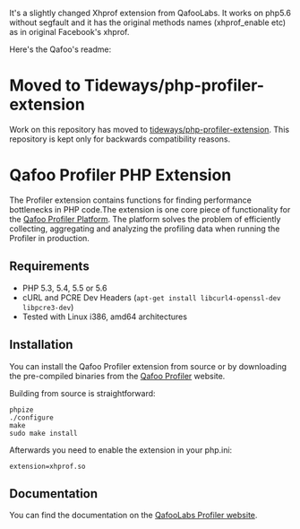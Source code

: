 It's a slightly changed Xhprof extension from QafooLabs. 
It works on php5.6 without segfault and it has the original methods names (xhprof_enable etc) as in original Facebook's xhprof. 

Here's the Qafoo's readme:

# Moved to Tideways/php-profiler-extension

Work on this repository has moved to [tideways/php-profiler-extension](https://github.com/tideways/php-profiler-extension). This repository is kept only for backwards compatibility reasons.

# Qafoo Profiler PHP Extension

The Profiler extension contains functions for finding performance bottlenecks
in PHP code.The extension is one core piece of functionality for the [Qafoo
Profiler Platform](https://qafoolabs.com). The platform solves the problem of
efficiently collecting, aggregating and analyzing the profiling data when
running the Profiler in production.

## Requirements

- PHP 5.3, 5.4, 5.5 or 5.6
- cURL and PCRE Dev Headers (`apt-get install libcurl4-openssl-dev libpcre3-dev`)
- Tested with Linux i386, amd64 architectures

## Installation

You can install the Qafoo Profiler extension from source or by downloading the
pre-compiled binaries from the [Qafoo
Profiler](https://qafoolabs.com/profiler/downloads) website.

Building from source is straightforward:

    phpize
    ./configure
    make
    sudo make install

Afterwards you need to enable the extension in your php.ini:

    extension=xhprof.so

## Documentation

You can find the documentation on the [QafooLabs Profiler website](https://qafoolabs.com/profiler/docs/setup/profiler-php-pecl-extension).

